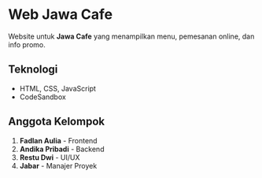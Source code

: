 # Web Jawa Cafe

Website untuk **Jawa Cafe** yang menampilkan menu, pemesanan online, dan info promo.

## Teknologi

- HTML, CSS, JavaScript
- CodeSandbox

## Anggota Kelompok

1. **Fadlan Aulia** - Frontend
2. **Andika Pribadi** - Backend
3. **Restu Dwi** - UI/UX
4. **Jabar** - Manajer Proyek
